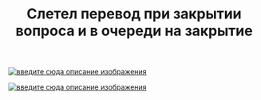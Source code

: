 ﻿---
title: "Слетел перевод при закрытии вопроса и в очереди на закрытие"
se.owner.user_id: 235436
se.owner.display_name: "Кирилл Малышев"
se.owner.link: "https://ru.meta.stackoverflow.com/users/235436/%d0%9a%d0%b8%d1%80%d0%b8%d0%bb%d0%bb-%d0%9c%d0%b0%d0%bb%d1%8b%d1%88%d0%b5%d0%b2"
se.link: "https://ru.meta.stackoverflow.com/questions/10353/%d0%a1%d0%bb%d0%b5%d1%82%d0%b5%d0%bb-%d0%bf%d0%b5%d1%80%d0%b5%d0%b2%d0%be%d0%b4-%d0%bf%d1%80%d0%b8-%d0%b7%d0%b0%d0%ba%d1%80%d1%8b%d1%82%d0%b8%d0%b8-%d0%b2%d0%be%d0%bf%d1%80%d0%be%d1%81%d0%b0-%d0%b8-%d0%b2-%d0%be%d1%87%d0%b5%d1%80%d0%b5%d0%b4%d0%b8-%d0%bd%d0%b0-%d0%b7%d0%b0%d0%ba%d1%80%d1%8b%d1%82%d0%b8%d0%b5"
se.question_id: 10353
se.post_type: question
---
<p><a href="https://i.stack.imgur.com/VAHaA.png" rel="nofollow noreferrer"><img src="https://i.stack.imgur.com/VAHaA.png" alt="введите сюда описание изображения"></a></p>

<p><a href="https://i.stack.imgur.com/PbYgo.png" rel="nofollow noreferrer"><img src="https://i.stack.imgur.com/PbYgo.png" alt="введите сюда описание изображения"></a></p>
